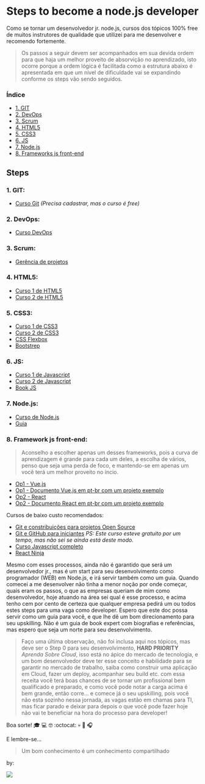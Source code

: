 # Steps to become a node.js developer

Como se tornar um desenvolvedor jr. node.js, cursos dos tópicos 100% free de muitos instrutores de qualidade que utilizei para me desenvolver e recomendo fortemente.

> Os passos a seguir devem ser acompanhados em sua devida ordem para que haja um melhor proveito de absorvição no aprendizado, isto ocorre porque a ordem lógica é facilitada como a estrutura abaixo é apresentada em que um nível de dificuldade vai se expandindo conforme os steps vão sendo seguidos.

  ### Índice
- [1. GIT](#1-git)
- [2. DevOps](#2-devops)
- [3. Scrum](#3-scrum)
- [4. HTML5](#4-html5)
- [5. CSS3](#5-css3)
- [6. JS](#6-js)
- [7. Node.js](#7-nodejs)
- [8. Frameworks js front-end](#8-framework-js-front-end)
    
## Steps 

 ### 1. GIT:
- [Curso Git](https://www.schoolofnet.com/curso/git/controle-de-versao/git-e-github/) *(Precisa cadastrar, mas o curso é free)*

### 2. DevOps:
-  [Curso DevOps](https://www.youtube.com/watch?v=HzX6ZhmUjoE&feature=youtu.be)

### 3. Scrum:
- [Gerência de projetos](https://www.youtube.com/watch?v=DHLA8X_ujwo)

### 4. HTML5:
- [Curso 1 de HTML5 ](https://jornadadodev.com.br/cursos/curso-completo-de-html5?utm_source=facebook&utm_campaign=desenvolvimento_web&utm_medium=grupos&utm_content=curso-completo-de-html-5)
- [Curso 2 de HTML5](https://jornadadodev.com.br/cursos/aprenda-html-em-1-hora?utm_source=facebook&utm_campaign=desenvolvimento_web&utm_medium=grupos&utm_content=aprenda-html-em-1-hora)

### 5. CSS3:
- [Curso 1 de CSS3](https://jornadadodev.com.br/cursos/curso-completo-de-css-3?utm_source=facebook&utm_campaign=desenvolvimento_web&utm_medium=grupos&utm_content=curso-completo-de-css-3)
- [Curso 2 de CSS3](https://www.youtube.com/playlist?list=PLwXQLZ3FdTVGf7GUtiOFLc_9AXO25iIzG)
- [CSS Flexbox](https://www.origamid.com/curso/css-flexbox/)
- [Bootstrep](https://jornadadodev.com.br/cursos/curso-de-bootstrap-30)

### 6. JS:
- [Curso 1 de Javascript](https://jornadadodev.com.br/cursos/curso-completo-de-javascript?utm_source=facebook&utm_campaign=desenvolvimento_web&utm_medium=grupos&utm_content=curso-completo-de-javascript)
- [Curso 2 de Javascript](https://www.youtube.com/playlist?list=PLWd_VnthxxLdQyD4SiYlXFJK9nsxUFkHt)
- [Book JS](https://github.com/braziljs/eloquente-javascript)

### 7. Node.js:
- [Curso de Node.js](https://www.youtube.com/watch?v=LLqq6FemMNQ&list=PLJ_KhUnlXUPtbtLwaxxUxHqvcNQndmI4B)
- [Guia](https://nodejs.org/pt-br/docs/guides/)

### 8. Framework js front-end:
> Aconselho a escolher apenas um desses frameworks, pois a curva de aprendizagem é grande para cada um deles, a escolha de vários, penso que seja uma perda de foco, e mantendo-se em apenas um você terá um melhor proveito no íncio.
- [Op1 - Vue.js](https://www.youtube.com/watch?v=Rz7D51uU_gY&list=PLWNaqtzH6CWR-dykXeDD5XmMzJur9JBIh)
- [Op1 - Documento Vue.js em pt-br com um projeto exemplo](https://br.vuejs.org/v2/guide/)
- [Op2 - React](https://www.youtube.com/watch?v=0k3czp6O-qg&list=PLXe1Uv1JGlTbrdrcZIZOabEBSpeNeVHD7)
- [Op2 - Documento React em pt-br com um projeto exemplo](https://pt-br.reactjs.org/tutorial/tutorial.html)



Cursos de baixo custo recomendados:
- [Git e constribuições para projetos Open Source](https://www.udemy.com/course/git-e-github/learn/lecture/6995588#overview)
- [Git e GitHub para iniciantes](https://www.udemy.com/course/git-e-github-para-iniciantes/learn/lecture/5120486?start=0#overview) *PS: Este curso esteve gratuito por um tempo, mas não sei se ainda está deste modo.*
- [Curso Javascript completo](https://www.udemy.com/course/javascript-completo-2018-do-iniciante-ao-mestre/learn/lecture/8764238#overview)
- [React Ninja](https://www.udemy.com/course/reactjs-ninja-modulo-react-webpack/learn/lecture/6964372#overview)

Mesmo com esses processos, ainda não é garantido que será um desenvolvedor jr., mas é um start para seu desenvolvimento como programador (WEB) em Node.js, e irá servir também como um guia.
Quando comecei a me desenvolver não tinha a menor noção por onde começar, quais eram os passos, o que as empresas queriam de mim como desenvolvedor, hoje atuando na área sei qual é esse processo, e acima tenho cem por cento de certeza que qualquer empresa pedirá um ou todos estes steps para uma vaga como developer.
Espero que este doc possa servir como um guia para você, e que lhe dê um bom direcionamento para seu upskilling. Não é um guia de book expert com biografias e referências, mas espero que seja um norte para seu desenvolvimento.

> Faço uma última observação, não foi inclusa aqui nos tópicos, mas deve ser o Step 0 para seu desenvolvimento, **HARD PRIORITY** *Aprenda Sobre Cloud*, isso está no ápice do mercado de tecnologia, e um bom desenvolvedor deve ter esse conceito e habilidade para se garantir no mercado de trabalho, saiba como construir uma aplicação em Cloud, fazer um deploy, acompanhar seu build etc. com essa receita você terá boas chances de se tornar um profissional bem qualificado e preparado, e como você pode notar a carga acima é bem grande, então corre... e comece já o seu upskilling, pois você não esta sozinho nessa jornada, as vagas estão em chamas para TI, mas ficar parado e deixar para depois o que você pode fazer hoje não vai te beneficiar na hora do processo para developer!

Boa sorte!  :mortar_board: :computer: :nerd_face: :octocat: :skull: :punch: :headphones:

E lembre-se...
> Um bom conhecimento é um conhecimento compartilhado 



by:

![](https://github.com/weslen02/steps-to-become-a-node-js-developer/blob/master/img/assWeslen2.png)
